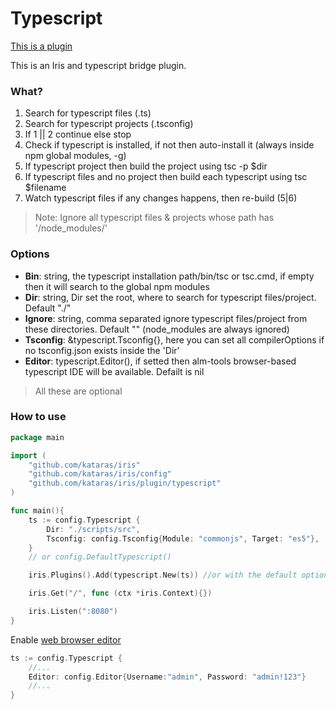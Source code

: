 # Typescript

[This is a plugin](https://github.com/kataras/iris/tree/master/plugin/typescript)

This is an Iris and typescript bridge plugin.

### What?

1. Search for typescript files (.ts)
2.    Search for typescript projects (.tsconfig)
3.    If 1 || 2 continue else stop
4.    Check if typescript is installed, if not then auto-install it (always inside npm global modules, -g)
5.    If typescript project then build the project using tsc -p $dir
6.    If typescript files and no project then build each typescript using tsc $filename
7.    Watch typescript files if any changes happens, then re-build (5|6)

 >Note: Ignore all typescript files & projects whose path has '/node_modules/'


### Options

 - **Bin**: string, the typescript installation path/bin/tsc or tsc.cmd, if empty then it will search to the global npm modules
 - **Dir**: string, Dir set the root, where to search for typescript files/project. Default "./" 
 - **Ignore**: string, comma separated ignore typescript files/project from these directories. Default "" (node_modules are always ignored) 
 - **Tsconfig**: &typescript.Tsconfig{}, here you can set all compilerOptions if no tsconfig.json exists inside the 'Dir' 
 - **Editor**: typescript.Editor(), if setted then alm-tools browser-based typescript IDE will be available. Defailt is nil
 
 >All these are optional


### How to use

```go
package main

import (
    "github.com/kataras/iris"
    "github.com/kataras/iris/config"
    "github.com/kataras/iris/plugin/typescript"
)

func main(){
    ts := config.Typescript {
        Dir: "./scripts/src",
        Tsconfig: config.Tsconfig{Module: "commonjs", Target: "es5"}, 
    }
    // or config.DefaultTypescript()

    iris.Plugins().Add(typescript.New(ts)) //or with the default options just: typescript.New()

    iris.Get("/", func (ctx *iris.Context){})

    iris.Listen(":8080")
}
```

Enable [web browser editor](plugin-editor.md)

```go
ts := config.Typescript {
    //...
    Editor: config.Editor{Username:"admin", Password: "admin!123"}
    //...
}

```